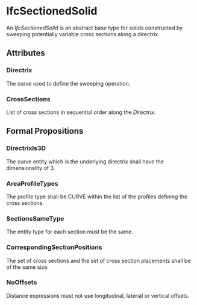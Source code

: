 # IfcSectionedSolid

An _IfcSectionedSolid_ is an abstract base type for solids constructed by sweeping potentially variable cross sections along a directrix.<!-- end of definition -->

## Attributes

### Directrix
The curve used to define the sweeping operation.

### CrossSections
List of cross sections in sequential order along the _Directrix_.

## Formal Propositions

### DirectrixIs3D
The curve entity which is the underlying directrix shall have the dimensionality of 3.

### AreaProfileTypes
The profile type shall be CURVE within the list of the profiles defining the cross sections.

### SectionsSameType
The entity type for each section must be the same.

### CorrespondingSectionPositions
The set of cross sections and the set of cross section placements shall be of the same size.

### NoOffsets
Distance expressions must not use longitudinal, laterial or vertical offsets.
